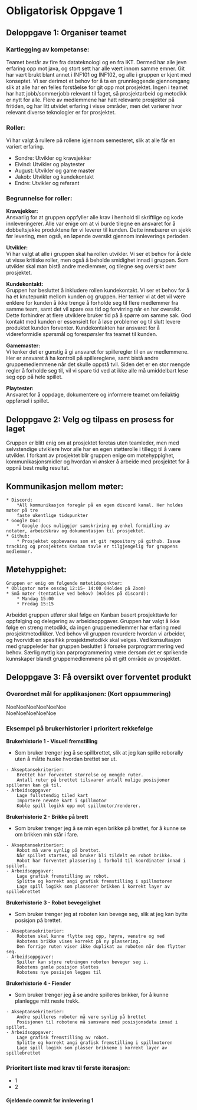 # Obligatorisk Oppgave 1


## Deloppgave 1: Organiser teamet
### Kartlegging av kompetanse:
Teamet består av fire fra datateknologi og en fra IKT. Dermed har alle jevn erfaring opp mot java, og stort sett har alle vært innom samme emner. Git har vært brukt blant annet i INF101 og INF102, og alle i gruppen er kjent med konseptet. Vi ser derimot et behov for å ta en grunnleggende gjennomgang slik at alle har en felles forståelse for git opp mot prosjektet. Ingen i teamet har hatt jobb/sommerjobb relevant til faget, så prosjektarbeid og metodikk er nytt for alle. Flere av medlemmene har hatt relevante prosjekter på fritiden, og har litt utvidet erfaring i visse områder, men det varierer hvor relevant diverse teknologier er for prosjektet.
<br>

### Roller:
Vi har valgt å rullere på rollene igjennom semesteret, slik at alle får en variert erfaring.
* Sondre: Utvikler og kravsjekker
* Eivind: Utvikler og playtester
* August: Utvikler og game master
* Jakob: Utvikler og kundekontakt
* Endre: Utvikler og referant

### Begrunnelse for roller:
<b>Kravsjekker:</b><br>
Ansvarlig for at gruppen oppfyller alle krav i henhold til skriftlige og kode innleveringerer. Alle var enige om at vi burde tilegne en ansvaret for å dobbeltsjekke produktene før vi leverer til kunden. Dette innebærer en sjekk før levering, men også, en løpende oversikt gjennom innleverings perioden.

<b>Utvikler:</b><br>
Vi har valgt at alle i gruppen skal ha rollen utvikler. Vi ser et behov for å dele ut visse kritiske roller, men også å beholde smidighet innad i gruppen. Som utvikler skal man bistå andre medlemmer, og tilegne seg oversikt over prosjektet.

<b>Kundekontakt:</b><br>
Gruppen har besluttet å inkludere rollen kundekontakt. Vi ser et behov for å ha et knutepunkt mellom kunden og gruppen. Her tenker vi at det vil være enklere for kunden å ikke trenge å forholde seg til flere medlemmer fra samme team, samt det vil spare oss tid og forvirring når en har oversikt. Dette forhindrer at flere utviklere bruker tid på å spørre om samme sak. God kontakt med kunden er essensielt for å løse problemer og til slutt levere produktet kunden forventer. Kundekontakten har ansvaret for å videreformidle spørsmål og forespørsler fra teamet til kunden.

<b>Gamemaster:</b><br>
Vi tenker det er gunstig å gi ansvaret for spilleregler til en av medlemmene. Her er ansvaret å ha kontroll på spillereglene, samt bistå andre gruppemedlemmene når det skulle oppstå tvil. Siden det er en stor mengde regler å forholde seg til, vil vi spare tid ved at ikke alle må umiddelbart lese seg opp på hele spillet.

<b>Playtester:</b><br>
Ansvaret for å oppdage, dokumentere og informere teamet om feilaktig oppførsel i spillet.



## Deloppgave 2: Velg og tilpass en prosess for laget


Gruppen er blitt enig om at prosjektet foretas uten teamleder, men med selvstendige utviklere hvor alle har en egen støtterolle i tillegg til å være utvikler. I forkant av prosjektet blir gruppen enige om møtehyppighet, kommunikasjonsmidler og hvordan vi ønsker å arbeide med prosjektet for å oppnå best mulig resultat.

## Kommunikasjon mellom møter:
	* Discord:
		*All kommunikasjon foregår på en egen discord kanal. Her holdes møter på tre
		faste ukentlige tidspunkter
	* Google Doc:
		* Google docs muliggjør samskriving og enkel formidling av notater, arbeidskrav og dokumentasjon til prosjektet.
	* Github:
		* Prosjektet oppbevares som et git repository på github. Issue tracking og prosjektets Kanban tavle er tilgjengelig for gruppens medlemmer.

## Møtehyppighet:
	Gruppen er enig om følgende møtetidspunkter:
	* Obligator møte onsdag 12:15- 14:00 (Holdes på Zoom)
	* Små møter (tentative ved behov) (Holdes på discord):
		* Mandag 15:00
		* Fredag 15:15


Arbeidet gruppen utfører skal følge en Kanban basert prosjekttavle for oppfølging og delegering av arbeidsoppgaver. Gruppen har valgt å ikke følge en streng metodikk, da ingen gruppemedlemmer har erfaring med prosjektmetodikker. Ved behov vil gruppen revurdere hvordan vi arbeider, og hvorvidt en spesifikk prosjektmetodikk skal velges. Ved konsultasjon med gruppeleder har gruppen besluttet å forsøke parprogrammering ved behov. Særlig nyttig kan parprogrammering være dersom det er sprikende kunnskaper blandt gruppemedlemmene på et gitt område av prosjektet.





## Deloppgave 3: Få oversikt over forventet produkt

### Overordnet mål for applikasjonen: (Kort oppsummering)
NoeNoeNoeNoeNoeNoe<br>
NoeNoeNoeNoeNoe
### Eksempel på brukerhistorier i prioritert rekkefølge

<b>Brukerhistorie 1 - Visuell fremstilling</b>

-  Som bruker trenger jeg å se spillbrettet, slik at jeg kan spille roborally uten å måtte huske hvordan brettet ser ut.
```
- Akseptansekriterier: 
	Brettet har forventet størrelse og mengde ruter.
	Antall ruter på brettet tilsvarer antall mulige posisjoner spilleren kan gå til.
- Arbeidsoppgaver
	Lage fullstendig tiled kart
	Importere nevnte kart i spillmotor
	Koble spill logikk opp mot spillmotor/renderer.
```

<b>Brukerhistorie 2 - Brikke på brett</b>

- Som bruker trenger jeg å se min egen brikke på brettet, for å kunne se om brikken min står i fare.
```
- Akseptansekriterier:
	Robot må være synlig på brettet.
	Når spillet startes, må bruker bli tildelt en robot brikke.
	Robot har forventet plassering i forhold til koordinater innad i spillet.
- Arbeidsoppgaver:
	Lage grafisk fremstilling av robot.
	Splitte og korrekt angi grafisk fremstilling i spillmotoren
	Lage spill logikk som plasserer brikken i korrekt layer av spillebrettet
```

<b>Brukerhistorie 3 - Robot bevegelighet</b>

- Som bruker trenger jeg at roboten kan bevege seg, slik at jeg kan bytte posisjon på brettet.
```
- Akseptansekriterier:
	Roboten skal kunne flytte seg opp, høyre, venstre og ned
	Robotens brikke vises korrekt på ny plassering.
	Den forrige ruten viser ikke duplikat av roboten når den flytter seg.
- Arbeidsoppgaver:
	Spiller kan styre retningen roboten beveger seg i.
	Robotens gamle posisjon slettes
	Robotens nye posisjon legges til
```

<b>Brukerhistorie 4 - Fiender </b>

- Som bruker trenger jeg å se andre spilleres brikker, for å kunne planlegge mitt neste trekk.
```
- Akseptansekriterier:
	Andre spilleres roboter må være synlig på brettet 
	Posisjonen til robotene må samsvare med posisjonsdata innad i spillet.
- Arbeidsoppgaver:
	Lage grafisk fremstilling av robot.
	Splitte og korrekt angi grafisk fremstilling i spillmotoren
	Lage spill logikk som plasser brikkene i korrekt layer av spillebrettet
```


### Prioritert liste med krav til første iterasjon:
* 1
* 2


<h4> Gjeldende commit for innlevering 1 </h4>